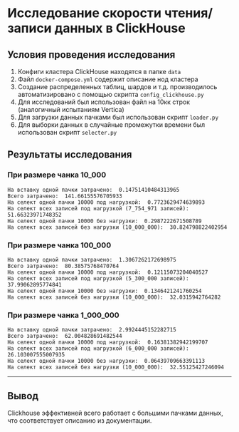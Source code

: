 # Исследование скорости чтения/записи данных в ClickHouse


## Условия проведения исследования

1. Конфиги кластера ClickHouse находятся в папке `data`
2. Файл `docker-compose.yml` содержит описание нод кластера
3. Создание распределенных таблиц, шардов и т.д. производилось автоматизировано с помощью скрипта `config_clickhouse.py`
4. Для исследований был использован файл на 10кк строк (аналогичный испытаниям Vertica)
5. Для загрузки данных пачками был использован скрипт `loader.py`
6. Для выборки данных в случайные промежутки времени был использован скрипт `selecter.py`

## Результаты исследования

### При размере чанка 10_000
```
На вставку одной пачки затрачено:  0.14751410484313965      
Всего затрачено:  141.66155576705933
На селект одной пачки 10000 под нагрузкой:  0.7723629474639893
На селект всех записей под нагрузкой (7_754_971 записей):  51.66323971748352
На селект одной пачки 10000 без нагрузки:  0.2987222671508789
На селект всех записей без нагрузки (10_000_000):  30.824798822402954
```


### При размере чанка 100_000
```
На вставку одной пачки затрачено:  1.3067262172698975
Всего затрачено:  80.38575768470764
На селект одной пачки 10000 под нагрузкой:  0.12115073204040527
На селект всех записей под нагрузкой (5_300_000 записей):  37.99062895774841
На селект одной пачки 10000 без нагрузки:  0.1346421241760254
На селект всех записей без нагрузки (10_000_000):  32.0315942764282
```

### При размере чанка 1_000_000
```
На вставку одной пачки затрачено:  2.9924445152282715
Всего затрачено:  62.004828691482544
На селект одной пачки 10000 под нагрузкой:  0.16381382942199707
На селект всех записей под нагрузкой (6_000_000 записей):  26.103007555007935
На селект одной пачки 10000 без нагрузки:  0.06439709663391113
На селект всех записей без нагрузки (10_000_000):  32.55125427246094
```
___

## Вывод
Clickhouse эффективней всего работает с большими пачками данных, что соответствует описанию из документации.